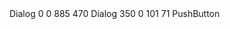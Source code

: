 <?xml version="1.0" encoding="UTF-8"?>
<ui version="4.0">
 <class>Dialog</class>
 <widget class="QDialog" name="Dialog">
  <property name="geometry">
   <rect>
    <x>0</x>
    <y>0</y>
    <width>885</width>
    <height>470</height>
   </rect>
  </property>
  <property name="windowTitle">
   <string>Dialog</string>
  </property>
  <widget class="QPushButton" name="pushButton">
   <property name="geometry">
    <rect>
     <x>350</x>
     <y>0</y>
     <width>101</width>
     <height>71</height>
    </rect>
   </property>
   <property name="text">
    <string>PushButton</string>
   </property>
  </widget>
 </widget>
 <resources/>
 <connections/>
</ui>
